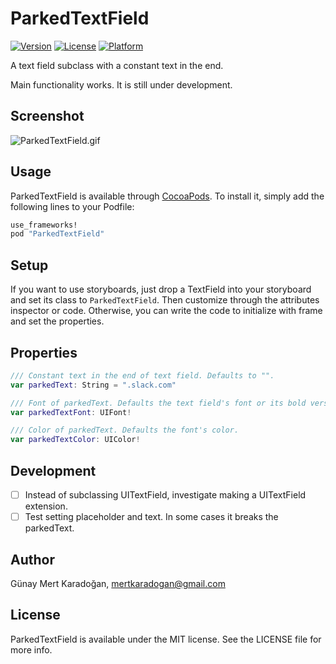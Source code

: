 # ParkedTextField
[![Version](https://img.shields.io/cocoapods/v/ParkedTextField.svg?style=flat)](http://cocoapods.org/pods/ParkedTextField)
[![License](https://img.shields.io/cocoapods/l/ParkedTextField.svg?style=flat)](http://cocoapods.org/pods/ParkedTextField)
[![Platform](https://img.shields.io/cocoapods/p/ParkedTextField.svg?style=flat)](http://cocoapods.org/pods/ParkedTextField)

A text field subclass with a constant text in the end. 

Main functionality works. It is still under development.

## Screenshot

![ParkedTextField.gif](https://raw.githubusercontent.com/gmertk/ParkedTextField/master/Screenshots/ParkedTextField.gif)


## Usage

ParkedTextField is available through [CocoaPods](http://cocoapods.org). To install
it, simply add the following lines to your Podfile:

```ruby
use_frameworks!
pod "ParkedTextField"
```
	
## Setup

If you want to use storyboards, just drop a TextField into your storyboard and set its class to `ParkedTextField`. Then customize through the attributes inspector or code. Otherwise, you can write the code to initialize with frame and set the properties.

## Properties
```swift
/// Constant text in the end of text field. Defaults to "".
var parkedText: String = ".slack.com" 

/// Font of parkedText. Defaults the text field's font or its bold version if it exists. 
var parkedTextFont: UIFont!

/// Color of parkedText. Defaults the font's color.
var parkedTextColor: UIColor! 


```
## Development
* [ ] Instead of subclassing UITextField, investigate making a UITextField extension.
* [ ] Test setting placeholder and text. In some cases it breaks the parkedText.

## Author

Günay Mert Karadoğan, mertkaradogan@gmail.com

## License

ParkedTextField is available under the MIT license. See the LICENSE file for more info.


